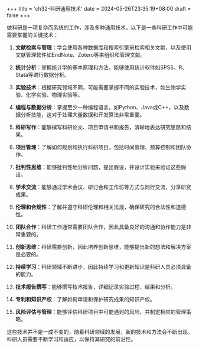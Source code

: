 +++
title = 'ch32-科研通用技术'
date = 2024-05-26T23:35:19+08:00
draft = false
+++

做科研是一项复杂而系统的工作，涉及多种通用技术。以下是一些科研工作中可能需要掌握的关键技术：

1. **文献检索与管理**：学会使用各种数据库和搜索引擎来检索相关文献，以及使用文献管理软件如EndNote、Zotero等来组织和管理文献。

2. **统计分析**：掌握统计学的基本原理和方法，能够使用统计软件如SPSS、R、Stata等进行数据分析。

3. **实验技术**：根据研究领域不同，可能需要掌握不同的实验技术，如生物学实验、化学实验、物理实验等。

4. **编程与数据分析**：掌握至少一种编程语言，如Python、Java或C++，以及数据分析技能，这对于处理大量数据和开发算法非常重要。

5. **科研写作**：能够撰写科研论文、项目申请书和报告，清晰地表达研究思路和结果。

6. **项目管理**：了解如何规划和执行科研项目，包括时间管理、预算控制和团队协作。

7. **批判性思维**：能够批判性地分析问题，提出假设，并设计实验来验证这些假设。

8. **学术交流**：能够通过学术会议、研讨会和工作坊等方式与同行交流，分享研究成果。

9. **伦理和合规性**：了解并遵守科研伦理和相关法规，确保研究的合法性和道德性。

10. **团队合作**：科研工作通常需要团队合作，因此具备良好的沟通和协作能力是非常重要的。

11. **创新思维**：科研需要创新，因此培养创新思维，能够提出新的想法和解决方案是必要的。

12. **持续学习**：科研领域不断进步，因此持续学习和更新知识是科研人员必须具备的能力。

13. **技术报告撰写**：能够撰写技术报告，详细记录实验过程、结果和分析。

14. **专利和知识产权**：了解如何申请和保护研究成果的知识产权。

15. **风险评估与管理**：能够评估科研项目中可能遇到的风险，并制定相应的管理策略。

这些技术并不是一成不变的，随着科研领域的发展，新的技术和方法会不断出现。科研人员需要不断学习和适应，以保持其研究的前沿性。